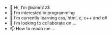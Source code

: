 - 👋 Hi, I’m @simm123
- 👀 I’m interested in programming
- 🌱 I’m currently learning css, html, c, c++ and c#
- 💞️ I’m looking to collaborate on ...
- 📫 How to reach me ...

<!---
simm123/simm123 is a ✨ special ✨ repository because its `README.md` (this file) appears on your GitHub profile.
You can click the Preview link to take a look at your changes.
--->
